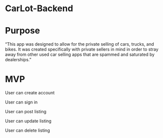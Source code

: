 # CarLot-Backend



# Purpose

“This app was designed to allow for the private selling of cars, trucks, and bikes.
It was created specifically with private sellers in mind in order to stray away from other used car selling apps that are spammed and saturated by dealerships.”


# MVP

User can create account

User can sign in

User can post listing 

User can update listing

User can delete listing
